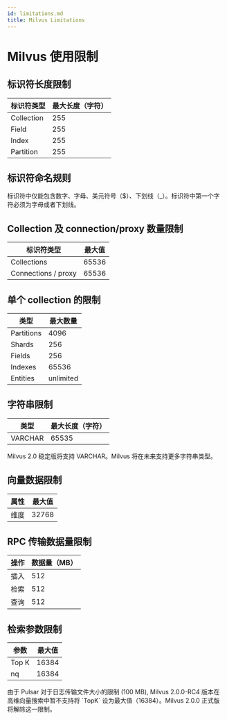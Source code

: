 ```yaml
---
id: limitations.md
title: Milvus Limitations
---
```

# Milvus 使用限制

## 标识符长度限制
| **标识符类型**      | **最大长度（字符）** |
| ----------- | ----------- |
| Collection      | 255       |
| Field   | 255        |
| Index   | 255        |
| Partition   | 255        |

## 标识符命名规则

标识符中仅能包含数字、字母、美元符号（$）、下划线（_）。标识符中第一个字符必须为字母或者下划线。

## Collection 及 connection/proxy 数量限制
| **标识符类型**      | **最大值** |
| ----------- | ----------- |
| Collections      | 65536       |
| Connections / proxy   | 65536        |

## 单个 collection 的限制

| **类型**      | **最大数量** |
| ----------- | ----------- |
| Partitions      | 4096       |
| Shards   | 256        |
| Fields   | 256        |
| Indexes   | 65536        |
| Entities   | unlimited        |

## 字符串限制
| **类型**      | **最大长度（字符）** |
| ----------- | ----------- |
| VARCHAR      | 65535       |

<div class="alert note">
Milvus 2.0 稳定版将支持 VARCHAR。Milvus 将在未来支持更多字符串类型。 
</div>


## 向量数据限制
| **属性**      | **最大值** |
| ----------- | ----------- |
| 维度      | 32768       |

## RPC 传输数据量限制
| **操作**      | **数据量（MB）** |
| ----------- | ----------- |
| 插入      | 512       |
| 检索   | 512        |
| 查询   | 512        |

## 检索参数限制
| **参数**      | **最大值** |
| ----------- | ----------- |
| Top K      | 16384       |
| nq    | 16384       |

<div class="alert note">
由于 Pulsar 对于日志传输文件大小的限制 (100 MB), Milvus 2.0.0-RC4 版本在高维向量搜索中暂不支持将 `TopK` 设为最大值（16384）。Milvus 2.0.0 正式版将解除这一限制。
</div>
